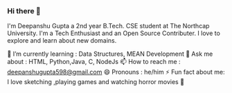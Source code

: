 ### Hi there 👋

I'm Deepanshu Gupta a 2nd year B.Tech. CSE student at The Northcap University. I'm a Tech Enthusiast and an Open Source Contributer. I love to explore and learn about new domains.



🌱 I’m currently learning : Data Structures, MEAN Development
💬 Ask me about : HTML, Python,Java, C, NodeJs 
📫 How to reach me : deepanshugupta598@gmail.com
😄 Pronouns : he/him
⚡ Fun fact about me: I love sketching ,playing games and watching horror movies 👻
